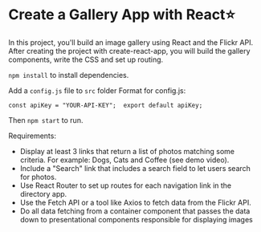# Create a Gallery App with React:star:
In this project, you'll build an image gallery using React and the Flickr API. After creating the project with create-react-app, you will build the gallery components, write the CSS and set up routing.

`npm install` to install dependencies.

Add a `config.js` file to `src` folder 
Format for config.js:

`const apiKey = "YOUR-API-KEY"; 
export default apiKey;`

Then `npm start` to run.

Requirements:
* Display at least 3 links that return a list of photos matching some criteria. For example: Dogs, Cats and Coffee (see demo video).
* Include a "Search" link that includes a search field to let users search for photos.
* Use React Router to set up routes for each navigation link in the directory app.
* Use the Fetch API or a tool like Axios to fetch data from the Flickr API.
* Do all data fetching from a container component that passes the data down to presentational components responsible for    displaying images
